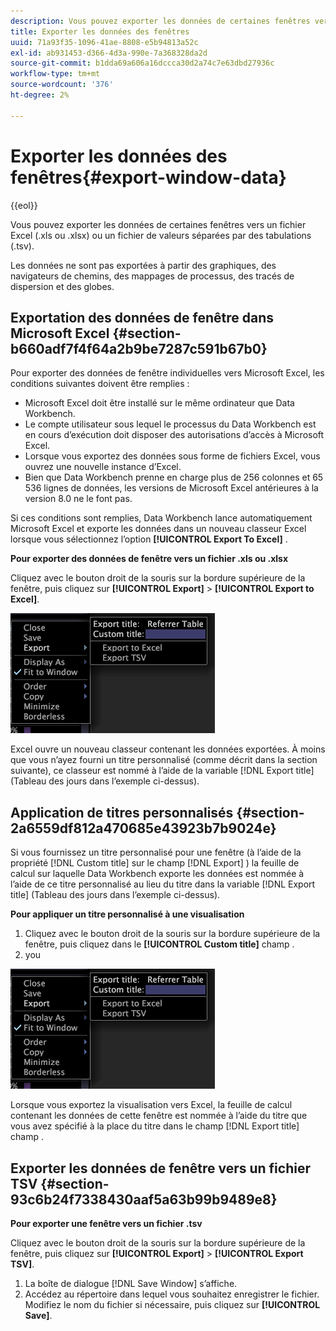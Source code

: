 ```yaml
---
description: Vous pouvez exporter les données de certaines fenêtres vers un fichier Excel (.xls ou .xlsx) ou un fichier de valeurs séparées par des tabulations (.tsv).
title: Exporter les données des fenêtres
uuid: 71a93f35-1096-41ae-8808-e5b94813a52c
exl-id: ab931453-d366-4d3a-990e-7a368328da2d
source-git-commit: b1dda69a606a16dccca30d2a74c7e63dbd27936c
workflow-type: tm+mt
source-wordcount: '376'
ht-degree: 2%

---
```


# Exporter les données des fenêtres{#export-window-data}

{{eol}}

Vous pouvez exporter les données de certaines fenêtres vers un fichier Excel (.xls ou .xlsx) ou un fichier de valeurs séparées par des tabulations (.tsv).

Les données ne sont pas exportées à partir des graphiques, des navigateurs de chemins, des mappages de processus, des tracés de dispersion et des globes.

## Exportation des données de fenêtre dans Microsoft Excel {#section-b660adf7f4f64a2b9be7287c591b67b0}

Pour exporter des données de fenêtre individuelles vers Microsoft Excel, les conditions suivantes doivent être remplies :

* Microsoft Excel doit être installé sur le même ordinateur que Data Workbench.
* Le compte utilisateur sous lequel le processus du Data Workbench est en cours d’exécution doit disposer des autorisations d’accès à Microsoft Excel.
* Lorsque vous exportez des données sous forme de fichiers Excel, vous ouvrez une nouvelle instance d’Excel.
* Bien que Data Workbench prenne en charge plus de 256 colonnes et 65 536 lignes de données, les versions de Microsoft Excel antérieures à la version 8.0 ne le font pas.

Si ces conditions sont remplies, Data Workbench lance automatiquement Microsoft Excel et exporte les données dans un nouveau classeur Excel lorsque vous sélectionnez l’option **[!UICONTROL Export To Excel]** .

**Pour exporter des données de fenêtre vers un fichier .xls ou .xlsx**

Cliquez avec le bouton droit de la souris sur la bordure supérieure de la fenêtre, puis cliquez sur **[!UICONTROL Export]** > **[!UICONTROL Export to Excel]**.

![](assets/mnu_window_TitleBar_Export.png)

Excel ouvre un nouveau classeur contenant les données exportées. À moins que vous n’ayez fourni un titre personnalisé (comme décrit dans la section suivante), ce classeur est nommé à l’aide de la variable [!DNL Export title] (Tableau des jours dans l’exemple ci-dessus).

## Application de titres personnalisés {#section-2a6559df812a470685e43923b7b9024e}

Si vous fournissez un titre personnalisé pour une fenêtre (à l’aide de la propriété [!DNL Custom title] sur le champ [!DNL Export] ) la feuille de calcul sur laquelle Data Workbench exporte les données est nommée à l’aide de ce titre personnalisé au lieu du titre dans la variable [!DNL Export title] (Tableau des jours dans l’exemple ci-dessus).

**Pour appliquer un titre personnalisé à une visualisation**

1. Cliquez avec le bouton droit de la souris sur la bordure supérieure de la fenêtre, puis cliquez dans le **[!UICONTROL Custom title]** champ .
1. you

![](assets/mnu_window_TitleBar_Export.png)

Lorsque vous exportez la visualisation vers Excel, la feuille de calcul contenant les données de cette fenêtre est nommée à l’aide du titre que vous avez spécifié à la place du titre dans le champ [!DNL Export title] champ .

## Exporter les données de fenêtre vers un fichier TSV {#section-93c6b24f7338430aaf5a63b99b9489e8}

**Pour exporter une fenêtre vers un fichier .tsv**

Cliquez avec le bouton droit de la souris sur la bordure supérieure de la fenêtre, puis cliquez sur **[!UICONTROL Export]** > **[!UICONTROL Export TSV]**.

1. La boîte de dialogue [!DNL Save Window] sʼaffiche.
1. Accédez au répertoire dans lequel vous souhaitez enregistrer le fichier. Modifiez le nom du fichier si nécessaire, puis cliquez sur **[!UICONTROL Save]**.
